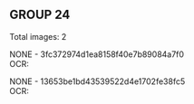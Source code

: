 ## GROUP 24
Total images: 2  

NONE - 3fc372974d1ea8158f40e7b89084a7f0  
OCR:   

NONE - 13653be1bd43539522d4e1702fe38fc5  
OCR:   

